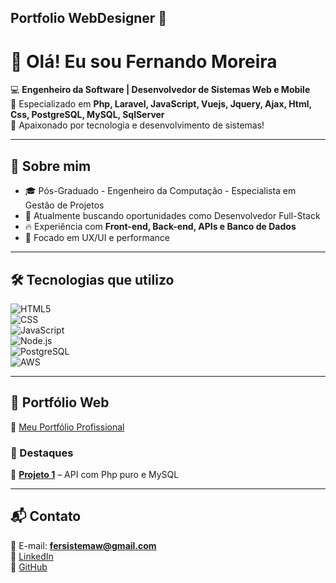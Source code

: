 ## Portfolio WebDesigner 👋

# 👋 Olá! Eu sou Fernando Moreira  

💻 **Engenheiro da Software | Desenvolvedor de Sistemas Web e Mobile**  
🎯 Especializado em **Php, Laravel, JavaScript, Vuejs, Jquery, Ajax, Html, Css, PostgreSQL, MySQL, SqlServer**  
🚀 Apaixonado por tecnologia e desenvolvimento de sistemas!  

---

## 📌 Sobre mim  
- 🎓 Pós-Graduado - Engenheiro da Computação - Especialista em Gestão de Projetos
- 💼 Atualmente buscando oportunidades como Desenvolvedor Full-Stack  
- 🔥 Experiência com **Front-end, Back-end, APIs e Banco de Dados**  
- 🎨 Focado em UX/UI e performance  

---

## 🛠️ Tecnologias que utilizo  
![HTML5](https://img.shields.io/badge/HTML5-E34F26?style=for-the-badge&logo=html5&logoColor=white)  
![CSS](https://img.shields.io/badge/CSS4-1572B6?style=for-the-badge&logo=css3&logoColor=white)  
![JavaScript](https://img.shields.io/badge/JavaScript-F7DF1E?style=for-the-badge&logo=javascript&logoColor=black)  
![Node.js](https://img.shields.io/badge/Node.js-339933?style=for-the-badge&logo=nodedotjs&logoColor=white)  
![PostgreSQL](https://img.shields.io/badge/PostgreSQL-336791?style=for-the-badge&logo=postgresql&logoColor=white)  
![AWS](https://img.shields.io/badge/AWS-FF9900?style=for-the-badge&logo=amazonaws&logoColor=white)  

---

## 🚀 Portfólio Web  
🔗 [Meu Portfólio Profissional](https://fersistemaw.atwebpages.com/portifolioweb.pdf)  

### 📌 Destaques  
🔹 **[Projeto 1](https://github.com/fersistemaw/api-php/)** – API com Php puro e MySQL  

---

## 📬 Contato  
📧 E-mail: **fersistemaw@gmail.com**  
🔗 [LinkedIn](https://linkedin.com/in/fersistemaw)  
🔗 [GitHub](https://github.com/fersistemaw)  


<!--
**fersistemaw/fersistemaw** is a ✨ _special_ ✨ repository because its `README.md` (this file) appears on your GitHub profile.

Here are some ideas to get you started:

- 🔭 I’m currently working with web/mobile system development
- 🌱 I’m currently learning vue.js
- 👯 I’m looking to collaborate on php
- 🤔 I’m looking for help with html responsivo
- 💬 Ask me about webdesign
- 📫 How to reach me: 15991253948
- 😄⚡
-->
